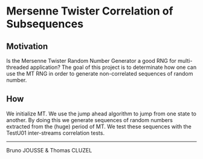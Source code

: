 # Mersenne Twister Correlation of Subsequences

## Motivation

Is the Mersenne Twister Random Number Generator a good RNG for
multi-threaded application?
The goal of this project is to determinate how one can use the
MT RNG in order to generate non-correlated sequences of random number.

## How

We initialize MT.
We use the jump ahead algorithm to jump from one state to another.
By doing this we generate sequences of random numbers extracted from
the (huge) period of MT.
We test these sequences with the TestU01 inter-streams correlation tests.

-------------------------------------------------------------------------

Bruno JOUSSE & Thomas CLUZEL
